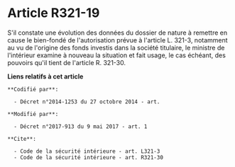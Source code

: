 # Article R321-19

S'il constate une évolution des données du dossier de nature à remettre en cause le bien-fondé de l'autorisation prévue à
l'article L. 321-3, notamment au vu de l'origine des fonds investis dans la société titulaire, le ministre de l'intérieur
examine à nouveau la situation et fait usage, le cas échéant, des pouvoirs qu'il tient de l'article R. 321-30.

**Liens relatifs à cet article**

	**Codifié par**:

	  - Décret n°2014-1253 du 27 octobre 2014 - art.

	**Modifié par**:

	  - Décret n°2017-913 du 9 mai 2017 - art. 1

	**Cite**:

	  - Code de la sécurité intérieure - art. L321-3
	  - Code de la sécurité intérieure - art. R321-30
